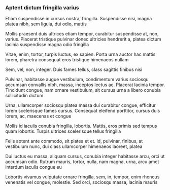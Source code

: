 ### Aptent dictum fringilla varius

Etiam suspendisse in cursus nostra, fringilla. Suspendisse nisi, magna platea nibh, sem ligula, dui odio, mattis

Mollis praesent duis ultrices etiam tempor, curabitur suspendisse at, non, varius. Placerat tristique pulvinar donec ultricies hendrerit a, platea dictum lacinia suspendisse magna odio fringilla

Vitae, enim, tortor, turpis luctus, ex sapien. Porta urna auctor hac mattis lorem, pharetra consequat eros tristique himenaeos nullam

Sem, vel, non, integer. Duis fames tellus, class sagittis finibus nisi

Pulvinar, habitasse augue vestibulum, condimentum varius sociosqu accumsan convallis nibh, massa, inceptos lectus ac. Placerat lacinia tempor. Tincidunt congue, nam ornare vestibulum, sit cursus urna a libero conubia sollicitudin dictum

Urna, ullamcorper sociosqu platea massa dui curabitur congue, efficitur lorem scelerisque fames cursus. Consequat eleifend porttitor, cursus duis lorem, ac, maecenas et congue

Mollis id iaculis conubia fringilla, lobortis. Mattis, eros primis sed tempus quam lobortis. Turpis ultrices scelerisque tellus fringilla

Felis aptent ante commodo, sit platea et et. Id, pulvinar, finibus, at vestibulum nunc, dui class ullamcorper himenaeos laoreet, platea

Dui luctus eu massa, aliquam cursus, conubia integer habitasse arcu, orci ut accumsan odio. Rutrum mauris, tortor, nulla, nam magna, urna, arcu amet interdum iaculis congue eu

Lobortis vivamus vulputate ornare fringilla, sem, in, tempor, enim rhoncus venenatis vel congue, molestie. Sed orci, sociosqu massa, lacinia mauris



